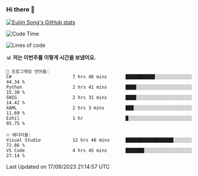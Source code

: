 ### Hi there 👋

[![Euijin Song's GitHub stats](https://github-readme-stats.vercel.app/api?username=lstar2397&count_private=true&show_icons=true&theme=tokyonight&locale=kr)](https://github.com/anuraghazra/github-readme-stats)

<!--START_SECTION:waka-->
![Code Time](http://img.shields.io/badge/Code%20Time-192%20hrs%2012%20mins-blue)

![Lines of code](https://img.shields.io/badge/%EC%A0%80%EB%8A%94%20%EC%97%AC%ED%83%9C%EA%B9%8C%EC%A7%80%20-750.0%20thousand%20%EC%A4%84%EC%9D%98%20%EC%BD%94%EB%93%9C%EB%A5%BC%20%EC%9E%91%EC%84%B1%ED%96%88%EC%96%B4%EC%9A%94.-blue)

📊 **저는 이번주를 이렇게 시간을 보냈어요.** 

```text
💬 프로그래밍 언어들: 
C#                       7 hrs 46 mins       ███████████░░░░░░░░░░░░░░   44.34 % 
Python                   2 hrs 41 mins       ████░░░░░░░░░░░░░░░░░░░░░   15.30 % 
SWIG                     2 hrs 31 mins       ████░░░░░░░░░░░░░░░░░░░░░   14.42 % 
XAML                     2 hrs 3 mins        ███░░░░░░░░░░░░░░░░░░░░░░   11.69 % 
Ezhil                    1 hr                █░░░░░░░░░░░░░░░░░░░░░░░░   05.75 % 

🔥 에디터들: 
Visual Studio            12 hrs 46 mins      ██████████████████░░░░░░░   72.86 % 
VS Code                  4 hrs 45 mins       ███████░░░░░░░░░░░░░░░░░░   27.14 % 
```


 Last Updated on 17/09/2023 21:14:57 UTC
<!--END_SECTION:waka-->

<!--
**lstar2397/lstar2397** is a ✨ _special_ ✨ repository because its `README.md` (this file) appears on your GitHub profile.

Here are some ideas to get you started:

- 🔭 I’m currently working on ...
- 🌱 I’m currently learning ...
- 👯 I’m looking to collaborate on ...
- 🤔 I’m looking for help with ...
- 💬 Ask me about ...
- 📫 How to reach me: ...
- 😄 Pronouns: ...
- ⚡ Fun fact: ...
-->
